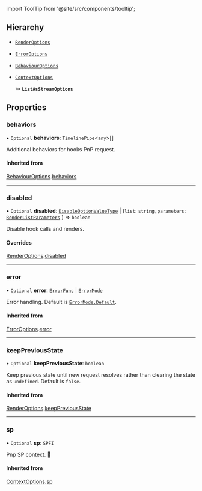 import ToolTip from '@site/src/components/tooltip';

## Hierarchy

- [`RenderOptions`](RenderOptions.md)

- [`ErrorOptions`](ErrorOptions.md)

- [`BehaviourOptions`](BehaviourOptions.md)

- [`ContextOptions`](ContextOptions.md)

  ↳ **`ListAsStreamOptions`**

## Properties

### behaviors

• `Optional` **behaviors**: `TimelinePipe`<`any`\>[]

Additional behaviors for hooks PnP request.

#### Inherited from

[BehaviourOptions](BehaviourOptions.md).[behaviors](BehaviourOptions.md#behaviors)

___

### disabled

• `Optional` **disabled**: [`DisableOptionValueType`](../Types/DisableOptionType.md#disableoptionvaluetype) \| (`list`: `string`, `parameters`: [`RenderListParameters`](RenderListParameters.md) ) => `boolean`

Disable hook calls and renders.

#### Overrides

[RenderOptions](RenderOptions.md).[disabled](RenderOptions.md#disabled)

___

### error

• `Optional` **error**: [`ErrorFunc`](../Types/ErrorFunc.md#errorfunc) \| [`ErrorMode`](../Enums/ErrorMode.md)

Error handling. Default is [`ErrorMode.Default`](../Enums/ErrorMode.md#default).

#### Inherited from

[ErrorOptions](ErrorOptions.md).[error](ErrorOptions.md#error)

___

### keepPreviousState

• `Optional` **keepPreviousState**: `boolean`

Keep previous state until new request resolves rather than clearing the state as `undefined`. Default is `false`.

#### Inherited from

[RenderOptions](RenderOptions.md).[keepPreviousState](RenderOptions.md#keeppreviousstate)

___

### sp

• `Optional` **sp**: `SPFI`

Pnp SP context. <ToolTip text="Changing sp value repeats request">🚩</ToolTip>

#### Inherited from

[ContextOptions](ContextOptions.md).[sp](ContextOptions.md#sp)